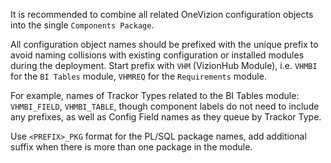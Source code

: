 It is recommended to combine all related OneVizion configuration objects into the single `Components Package`.

All configuration object names should be prefixed with the unique prefix to avoid naming collisions with existing configuration or installed modules during the deployment.
Start prefix with `VHM` (VizionHub Module), i.e. `VHMBI` for the `BI Tables` module, `VHMREQ` for the `Requirements` module.

For example, names of Trackor Types related to the BI Tables module: `VHMBI_FIELD`, `VHMBI_TABLE`, though component labels do not need to include any prefixes, as well as Config Field names as they queue by Trackor Type.

Use `<PREFIX>_PKG` format for the PL/SQL package names, add additional suffix when there is more than one package in the module.
